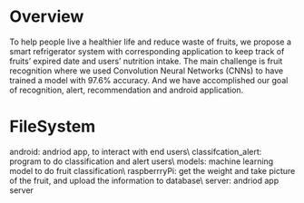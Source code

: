 # Overview
To help people live a healthier life and reduce waste of fruits, we propose a smart refrigerator system with corresponding application to keep track of fruits’ expired date and users’ nutrition intake. The main challenge is fruit recognition where we used Convolution Neural Networks (CNNs) to have trained a model with 97.6% accuracy. And we have accomplished our goal of recognition, alert, recommendation and android application. 

# FileSystem
android: andriod app, to interact with end users\\
classifcation_alert: program to do classification and alert users\\
models: machine learning model to do fruit classification\\
raspberrryPi: get the weight and take picture of the fruit, and upload the information to database\\
server: andriod app server
